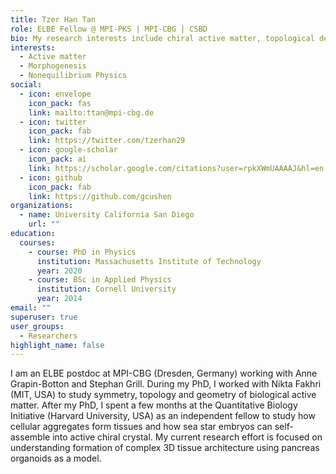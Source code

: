 ```yaml
---
title: Tzer Han Tan
role: ELBE Fellow @ MPI-PKS | MPI-CBG | CSBD
bio: My research interests include chiral active matter, topological defects, shape generation and biological self-organization.
interests:
  - Active matter
  - Morphogenesis
  - Nonequilibrium Physics
social:
  - icon: envelope
    icon_pack: fas
    link: mailto:ttan@mpi-cbg.de
  - icon: twitter
    icon_pack: fab
    link: https://twitter.com/tzerhan29
  - icon: google-scholar
    icon_pack: ai
    link: https://scholar.google.com/citations?user=rpkXWmUAAAAJ&hl=en
  - icon: github
    icon_pack: fab
    link: https://github.com/gcushen
organizations:
  - name: University California San Diego
    url: ""
education:
  courses:
    - course: PhD in Physics
      institution: Massachusetts Institute of Technology
      year: 2020
    - course: BSc in Applied Physics
      institution: Cornell University
      year: 2014
email: ""
superuser: true
user_groups:
  - Researchers
highlight_name: false
---
```


I am an ELBE postdoc at MPI-CBG (Dresden, Germany) working with Anne Grapin-Botton and Stephan Grill. During my PhD, I worked with Nikta Fakhri (MIT, USA) to study symmetry, topology and geometry of biological active matter.  After my PhD, I spent a few months at the Quantitative Biology Initiative (Harvard University, USA) as an independent fellow to study how cellular aggregates form tissues and how sea star embryos can self-assemble into active chiral crystal. My current research effort is focused on understanding formation of complex 3D tissue architecture using pancreas organoids as a model. 